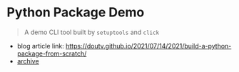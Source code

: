 # Python Package Demo
> A demo CLI tool built by `setuptools` and `click`

- blog article link: https://doutv.github.io/2021/07/14/2021/build-a-python-package-from-scratch/
- [archive](related_blog.md)